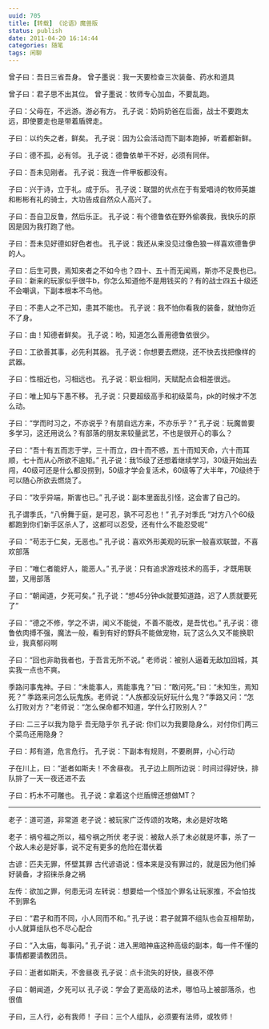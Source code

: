 ```yaml
---
uuid: 705
title: [转载] 《论语》魔兽版
status: publish
date: 2011-04-20 16:14:44
categories: 随笔
tags: 闲聊
---
```

曾子曰：吾日三省吾身。
曾子墨说：我一天要检查三次装备、药水和道具

曾子曰：君子思不出其位。
曾子墨说：牧师专心加血，不要乱跑。

子曰：父母在，不远游。游必有方。
孔子说：奶妈奶爸在后面，战士不要跑太远，即使要走也是带着盾牌走。

子曰：以约失之者，鲜矣。
孔子说：因为公会活动而下副本跑掉，听着都新鲜。

子曰：德不孤，必有邻。
孔子说：德鲁依单干不好，必须有同伴。

子曰：吾未见刚者。
孔子说：我连一件甲板都没有。

子曰：兴于诗，立于礼。成于乐。
孔子说：联盟的优点在于有爱唱诗的牧师英雄和彬彬有礼的骑士，大功告成自然众人高兴了。

子曰：吾自卫反鲁，然后乐正。
孔子说：有个德鲁依在野外偷袭我，我快乐的原因是因为我打跑了他。

子曰：吾未见好德如好色者也。
孔子说：我还从来没见过像色狼一样喜欢德鲁伊的人。

子曰：后生可畏，焉知来者之不如今也？四十、五十而无闻焉，斯亦不足畏也已。
子曰：新来的玩家似乎很牛b，你怎么知道他不是用钱买的？有的战士四五十级还不会嘲讽，下副本根本不鸟他。

子曰：不患人之不己知，患其不能也。
孔子说：我不怕你看我的装备，就怕你近不了身。

子曰：由！知德者鲜矣。
孔子说：哟，知道怎么善用德鲁依很少。

子曰：工欲善其事，必先利其器。
孔子说：你想要去燃烧，还不快去找把像样的武器。

子曰：性相近也，习相远也。
孔子说：职业相同，天赋配点会相差很远。

子曰：唯上知与下愚不移。
孔子说：只要超级高手和初级菜鸟，pk的时候才不怎么动。

子曰：“学而时习之，不亦说乎？有朋自远方来，不亦乐乎？”
孔子说：玩魔兽要多学习，这还用说么？有部落的朋友来较量武艺，不也是很开心的事么？

子曰：“吾十有五而志于学，三十而立，四十而不惑，五十而知天命，六十而耳顺，七十而从心所欲不逾矩。”
孔子说：我15级了还想着继续学习，30级开始出去闯，40级可还是什么都没捞到，50级才学会复活术，60级等了大半年，70级终于可以随心所欲去燃烧了。

子曰：“攻乎异端，斯害也已。”
孔子说：副本里面乱引怪，这会害了自己的。

孔子谓季氏，“八佾舞于庭，是可忍，孰不可忍也！”
孔子对季氏 “对方八个60级都跑到你们新手区杀人了，这都可以忍受，还有什么不能忍受呢”

子曰：“苟志于仁矣，无恶也。”
孔子说：喜欢外形美观的玩家一般喜欢联盟，不喜欢部落

子曰：“唯仁者能好人，能恶人。”
孔子说：只有追求游戏技术的高手，才既用联盟，又用部落

子曰：“朝闻道，夕死可矣。”
孔子说：“想45分钟dk就要知道路，迟了人质就要死了”

子曰：“德之不修，学之不讲，闻义不能徙，不善不能改，是吾忧也。”
孔子说：德鲁依肉搏不强，魔法一般，看到有好的野兵不能做宠物，玩了这么久又不能换职业，我真郁闷啊

子曰：“回也非助我者也，于吾言无所不说。”
老师说：被别人逼着无敌加回城，其实我一点也不爽。

季路问事鬼神。子曰：“未能事人，焉能事鬼？”曰：“敢问死。”曰：“未知生，焉知死？”
季路来问怎么玩鬼族。老师说：“人族都没玩好玩什么鬼？”季路又问：“怎么打败对方？”老师说：“怎么保命都不知道，学什么打败别人？”

子曰: 二三子以我为隐乎 吾无隐乎尔
孔子说: 你们以为我要隐身么，对付你们两三个菜鸟还用隐身？

子曰：邦有道，危言危行。
孔子说：下副本有规则，不要刷屏，小心行动

子在川上，曰：“逝者如斯夫！不舍昼夜。
孔子边上厕所边说：时间过得好快，排队排了一天一夜还进不去

子曰：朽木不可雕也。
孔子说：拿着这个烂盾牌还想做MT？

* * *

老子：道可道，非常道
老子说：被玩家广泛传颂的攻略，未必是好攻略

老子：祸兮福之所以，福兮祸之所伏
老子说：被敌人杀了未必就是坏事，杀了一个敌人未必是好事，说不定有更多的危险在潜伏着

古谚：匹夫无罪，怀壁其罪
古代谚语说：怪本来是没有罪过的，就是因为他们掉好装备，才招徕杀身之祸

左传：欲加之罪，何患无词
左转说：想要给一个怪加个罪名让玩家推，不会怕找不到罪名

子曰：“君子和而不同，小人同而不和。”
孔子说：君子就算不组队也会互相帮助，小人就算组队也不尽心配合

子曰：“入太庙，每事问。”
孔子说：进入黑暗神庙这种高级的副本，每一件不懂的事情都要请教团员。

子曰：逝者如斯夫，不舍昼夜
孔子说：点卡流失的好快，昼夜不停

子曰：朝闻道，夕死可以
孔子说：学会了更高级的法术，哪怕马上被部落杀，也很值

子曰，三人行，必有我师！
子曰：三个人组队，必须要有法师，或牧师！

